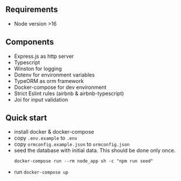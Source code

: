 ## Requirements
- Node version >16

## Components
- Express.js as http server
- Typescript
- Winston for logging
- Dotenv for environment variables
- TypeORM as orm framework
- Docker-compose for dev environment
- Strict Eslint rules (airbnb & airbnb-typescript)
- Joi for input validation


## Quick start
- install docker & docker-compose
- copy `.env.example` to `.env`
- copy `ormconfig.example.json` to `ormconfig.json`
- seed the database with initial data. This should be done only once.
  ```shell
  docker-compose run --rm node_app sh -c "npm run seed"
  ```
- run `docker-compose up`